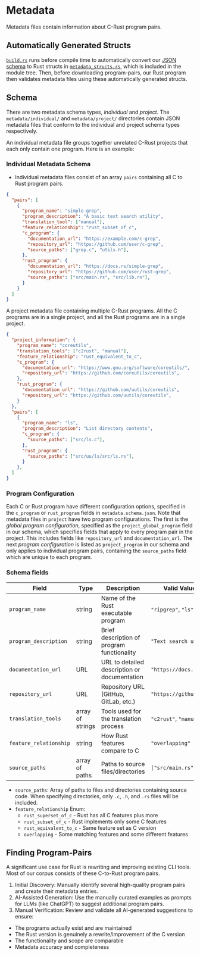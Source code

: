 # Metadata

Metadata files contain information about C-Rust program pairs.

## Automatically Generated Structs

[`build.rs`](../build.rs) runs before compile time to automatically convert our [JSON schema](./metadata.schema.json) to Rust structs in [`metadata_structs.rs`](../src/corpus/metadata_structs.rs), which is included in the module tree. Then, before downloading program-pairs, our Rust program then validates metadata files using these automatically generated structs.

## Schema

There are two metadata schema types, *individual* and *project*. The `metadata/individual/` and `metadata/project/` directories contain JSON metadata files that conform to the individual and project schema types respectively.

An individual metadata file groups together unrelated C-Rust projects that each only contain one program.  Here is an example:

### Individual Metadata Schema

- Individual metadata files consist of an array `pairs` containing all C to Rust program pairs.

```json
{
  "pairs": [
    {
      "program_name": "simple-grep",
      "program_description": "A basic text search utility",
      "translation_tool": ["manual"],
      "feature_relationship": "rust_subset_of_c",
      "c_program": {
        "documentation_url": "https://example.com/c-grep",
        "repository_url": "https://github.com/user/c-grep",
        "source_paths": ["grep.c", "utils.h"],
      },
      "rust_program": {
        "documentation_url": "https://docs.rs/simple-grep",
        "repository_url": "https://github.com/user/rust-grep",
        "source_paths": ["src/main.rs", "src/lib.rs"],
      }
    }
  ]
}
```

A project metadata file containing multiple C-Rust programs.  All the C programs are in a single project, and all the Rust programs are in a single project.

```json
{
  "project_information": {
    "program_name": "coreutils",
    "translation_tools": ["c2rust", "manual"],
    "feature_relationship": "rust_equivalent_to_c",
    "c_program": {
      "documentation_url": "https://www.gnu.org/software/coreutils/",
      "repository_url": "https://github.com/coreutils/coreutils",
    },
    "rust_program": {
      "documentation_url": "https://github.com/uutils/coreutils",
      "repository_url": "https://github.com/uutils/coreutils",
    }
  },
  "pairs": [
    {
      "program_name": "ls",
      "program_description": "List directory contents",
      "c_program": {
        "source_paths": ["src/ls.c"],
      },
      "rust_program": {
        "source_paths": ["src/uu/ls/src/ls.rs"],
      }
    },
  ]
}
```

### Program Configuration

Each C or Rust program have different configuration options, specified in the `c_program` or `rust_program` fields in `metadata.schema.json`. Note that metadata files in `project` have two program configurations. The first is the *global program configuration*, specified as the `project_global_program` field in our schema, which specifies fields that apply to every program pair in the project. This includes fields like `repository_url` and `documentation_url`. The next *program configuration* is listed as `project_program` in our schema and only applies to individual program pairs, containing the `source_paths` field which are unique to each program.

### Schema fields

| Field | Type | Description | Valid Values/Examples |
|-------|------|-------------|----------------------|
| `program_name` | string | Name of the Rust executable program | `"ripgrep"`, `"ls"` |
| `program_description` | string | Brief description of program functionality | `"Text search utility"` |
| `documentation_url` | URL | URL to detailed description or documentation | `"https://docs.rs/crate"` |
| `repository_url` | URL | Repository URL (GitHub, GitLab, etc.) | `"https://github.com/user/repo"` |
| `translation_tools` | array of strings | Tools used for the translation process | `"c2rust"`, `"manual"` |
| `feature_relationship` | string | How Rust features compare to C | `"overlapping"` |
| `source_paths` | array of paths | Paths to source files/directories | `["src/main.rs", "src/"]` |

- `source_paths`: Array of paths to files and directories containing source code. When specifying directories, only `.c`, `.h`, and `.rs` files will be included.
- `feature_relationship` Enum:
  - `rust_superset_of_c` - Rust has all C features plus more
  - `rust_subset_of_c` - Rust implements only some C features
  - `rust_equivalent_to_c` - Same feature set as C version
  - `overlapping` - Some matching features and some different features

## Finding Program-Pairs

A significant use case for Rust is rewriting and improving existing CLI tools. Most of our corpus consists of these C-to-Rust program pairs.

1. Initial Discovery: Manually identify several high-quality program pairs and create their metadata entries.
2. AI-Assisted Generation: Use the manually curated examples as prompts for LLMs (like ChatGPT) to suggest additional program pairs.
3. Manual Verification: Review and validate all AI-generated suggestions to ensure:
  - The programs actually exist and are maintained
  - The Rust version is genuinely a rewrite/improvement of the C version
  - The functionality and scope are comparable
  - Metadata accuracy and completeness
